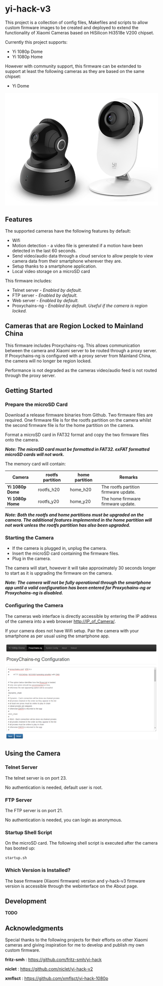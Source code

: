 # yi-hack-v3

This project is a collection of config files, Makefiles and scripts to allow custom firmware images to be created and deployed to extend the functionality of Xiaomi Cameras based on HiSilicon Hi3518e V200 chipset.

Currently this project supports:
* Yi 1080p Dome
* Yi 1080p Home

However with community support, this firmware can be extended to support at least the following cameras as they are based on the same chipset:
* Yi Dome

![Alt text](yi-cam.png?raw=true "Yi Cameras")

## Features
The supported cameras have the following features by default:
* Wifi
* Motion detection - a video file is generated if a motion have been detected in the last 60 seconds.
* Send video/audio data through a cloud service to allow people to view camera data from their smartphone wherever they are.
* Setup thanks to a smartphone application.
* Local video storage on a microSD card

This firmware includes:
* Telnet server - _Enabled by default._
* FTP server - _Enabled by default._
* Web server - _Enabled by default._
* Proxychains-ng - _Enabled by default. Useful if the camera is region locked._

## Cameras that are Region Locked to Mainland China
This firmware includes Proxychains-ng. This allows communication between the camera and Xiaomi server to be routed through a proxy server. If Proxychains-ng is configured with a proxy server from Mainland China, the camera will no longer be region locked.

Performance is not degraded as the cameras video/audio feed is not routed through the proxy server.

## Getting Started

### Prepare the microSD Card
Download a release firmware binaries from Github. Two firmware files are required. One firmware file is for the rootfs partition on the camera whilst the second firmware file is for the home partition on the camera.

Format a microSD card in FAT32 format and copy the two firmware files onto the camera.

**_Note: The microSD card must be formatted in FAT32. exFAT formatted microSD cards will not work._**

The memory card will contain:

| Camera | rootfs partition | home partition | Remarks |
| --- | --- | --- | --- |
| **Yi 1080p Dome** | rootfs_h20 | home_h20 | The rootfs partition firmware update. |
| **Yi 1080p Home** | rootfs_y20 | home_y20 | The home firmware firmware update. |

**_Note: Both the rootfs and home partitions must be upgraded on the camera. The additional features implemented in the home partition will not work unless the rootfs partition has also been upgraded._**

### Starting the Camera
* If the camera is plugged in, unplug the camera.
* Insert the microSD card containing the firmware files.
* Plug in the camera.

The camera will start, however it will take approximately 30 seconds longer to start as it is upgrading the firmware on the camera.

**_Note: The camera will not be fully operational through the smartphone app until a valid configuration has been entered for Proxychains-ng or Proxychains-ng is disabled._**

### Configuring the Camera
The cameras web interface is directly accessible by entering the IP address of the camera into a web browser [http://IP_of_Camera/](http://IP_of_Camera/).

If your camera does not have Wifi setup. Pair the camera with your smartphone as per usual using the smartphone app.

![Alt text](web_interface.png?raw=true "Web Interface")

## Using the Camera

### Telnet Server
The telnet server is on port 23.

No authentication is needed, default user is root.

### FTP Server
The FTP server is on port 21.

No authentication is needed, you can login as anonymous.

### Startup Shell Script
On the microSD card. The following shell script is executed after the camera has booted up:

`startup.sh`

### Which Version is Installed?
The base firmware (Xiaomi firmware) version and y-hack-v3 firmware version is accessible through the webinterface on the About page.

## Development
**TODO**

## Acknowledgments

Special thanks to the following projects for their efforts on other Xiaomi cameras and giving inspiration for me to develop and publish my own custom firmware.

**fritz-smh** : https://github.com/fritz-smh/yi-hack

**niclet** : https://github.com/niclet/yi-hack-v2

**xmflsct** : https://github.com/xmflsct/yi-hack-1080p
